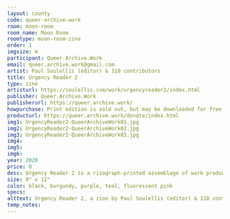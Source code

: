 ```yaml
---
layout: county 
code: queer-archive-work
room: moon-room
room_name: Moon Room
roomtype: moon-room-zine
order: 1
imgsize: m
participant: Queer.Archive.Work
email: queer.archive.work@gmail.com
artist: Paul Soulellis (editor) & 110 contributors
title: Urgency Reader 2
type: zine
artisturl: https://soulellis.com/work/urgencyreader2/index.html
publisher: Queer.Archive.Work
publisherurl: https://queer.archive.work/
howpurchase: Print edition is sold out, but may be downloaded for free. Donation to QAW (a non-profit reading room and publishing studio) is encouraged!
producturl: https://queer.archive.work/donate/index.html
img1: UrgencyReader2-QueerArchiveWork01.jpg
img2: UrgencyReader2-QueerArchiveWork02.jpg
img3: UrgencyReader2-QueerArchiveWork03.jpg
img4: 
img5: 
img6: 
year: 2020
price: 0
desc: Urgency Reader 2 is a risograph-printed assemblage of work produced during the COVID-19 shut-down in March and April 2020, published by Queer.Archive.Work. The open call for work was motivated by two desires– 1—to collectively document some of the extraordinary conditions, dynamics, and emotions being experienced while in quarantine, and 2—to provide some relief to artists and writers impacted by the crisis, in both creative and monetary forms. How might publishing as artistic practice embody communal care?
size: 9" x 12"
color: black, burgundy, purple, teal, fluorescent pink
specs: 
alttext: Urgency Reader 2, a zine by Paul Soulellis (editor) & 110 contributors published by Queer.Archive.Work.
temp_notes: 
---
```

